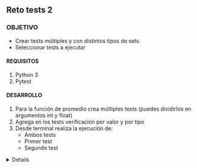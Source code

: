 
	
## Reto tests 2 

### OBJETIVO 

- Crear tests múltiples y con distintos tipos de sets
- Seleccionar tests a ejecutar

#### REQUISITOS 

1. Python 3
2. Pytest

#### DESARROLLO

1. Para la función de promedio crea múltiples tests (puedes dividirlos en argumentos int y float)
2. Agrega en los tests verificación por valor y por tipo
3. Desde terminal realiza la ejecución de:
	- Ambos tests
	- Primer test
	- Segundo test


<details>
	Se crea el siguiente archivo de tests
	from promedio import promedio

	def test_promedio_int():
		resultado = promedio(2,4)
		assert resultado == 3
		assert type(resultado) is float
		resultado = promedio(10,11)
		assert resultado == 10.5
		assert type(resultado) is float


	def test_promedio_float():
		resultado = promedio(10.1,10.3)
		assert resultado == 10.2
		assert type(resultado) is float
		resultado = promedio(6.0 ,6.5)
		assert resultado == 6.25
		assert type(resultado) is float

	Para ejecutar ambos tests

	$pytest -v
	======================================================================================== test session starts ========================================================================================
	platform linux -- Python 3.7.6, pytest-5.3.5, py-1.8.1, pluggy-0.13.1 -- /home/luisams/anaconda3/bin/python
	cachedir: .pytest_cache
	hypothesis profile 'default' -> database=DirectoryBasedExampleDatabase('/home/luisams/Documentos/bedu/B1-Programacion-Con-Python-2020/Sesion-08/Reto-02/.hypothesis/examples')
	rootdir: /home/luisams/Documentos/bedu/B1-Programacion-Con-Python-2020/Sesion-08/Reto-02
	plugins: doctestplus-0.5.0, arraydiff-0.3, astropy-header-0.1.2, hypothesis-5.5.4, remotedata-0.3.2, openfiles-0.4.0
	collected 2 items                                                                                                                                                                                   

	test_promedio.py::test_promedio_int PASSED                                                                                                                                                    [ 50%]
	test_promedio.py::test_promedio_float PASSED       
	                                                                                                                                           [100%]

	========================================================================================= 2 passed in 0.02s =========================================================================================

	Para ejecutar el primer test
	$ pytest -v test_promedio.py::test_promedio_int
	======================================================================================== test session starts ========================================================================================
	platform linux -- Python 3.7.6, pytest-5.3.5, py-1.8.1, pluggy-0.13.1 -- /home/luisams/anaconda3/bin/python
	cachedir: .pytest_cache
	hypothesis profile 'default' -> database=DirectoryBasedExampleDatabase('/home/luisams/Documentos/bedu/B1-Programacion-Con-Python-2020/Sesion-08/Reto-02/.hypothesis/examples')
	rootdir: /home/luisams/Documentos/bedu/B1-Programacion-Con-Python-2020/Sesion-08/Reto-02
	plugins: doctestplus-0.5.0, arraydiff-0.3, astropy-header-0.1.2, hypothesis-5.5.4, remotedata-0.3.2, openfiles-0.4.0
	collected 1 item                                                                                                                                                                                    

	test_promedio.py::test_promedio_int PASSED                                                                                                                                                    [100%]

	========================================================================================= 1 passed in 0.01s =========================================================================================

	Para el segundo tests 
	
	$ pytest -v test_promedio.py::test_promedio_float
	======================================================================================== test session starts ========================================================================================
	platform linux -- Python 3.7.6, pytest-5.3.5, py-1.8.1, pluggy-0.13.1 -- /home/luisams/anaconda3/bin/python
	cachedir: .pytest_cache
	hypothesis profile 'default' -> database=DirectoryBasedExampleDatabase('/home/luisams/Documentos/bedu/B1-Programacion-Con-Python-2020/Sesion-08/Reto-02/.hypothesis/examples')
	rootdir: /home/luisams/Documentos/bedu/B1-Programacion-Con-Python-2020/Sesion-08/Reto-02
	plugins: doctestplus-0.5.0, arraydiff-0.3, astropy-header-0.1.2, hypothesis-5.5.4, remotedata-0.3.2, openfiles-0.4.0
	collected 1 item                                                                                                                                                                                    

	test_promedio.py::test_promedio_float PASSED                                                                                                                                                  [100%]

	========================================================================================= 1 passed in 0.02s ========================================================================================
</details> 



